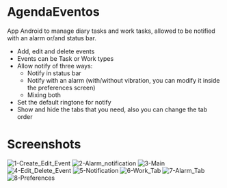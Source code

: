 AgendaEventos
=============

App Android to manage diary tasks and work tasks, allowed to be notified with an alarm or/and status bar.

- Add, edit and delete events
- Events can be Task or Work types
- Allow notify of three ways:
    - Notify in status bar
    - Notify with an alarm (with/without vibration, you can modify it inside the preferences screen)
    - Mixing both
- Set the default ringtone for notify
- Show and hide the tabs that you need, also you can change the tab order


# Screenshots

![1-Create_Edit_Event](http://i.imgur.com/uB53rcvs.png "1-Create_Edit_Event")
![2-Alarm_notification](http://i.imgur.com/mnWfsVRs.png "2-Alarm_notification")
![3-Main](http://i.imgur.com/L3tgzmps.png "3-Main")
![4-Edit_Delete_Event](http://i.imgur.com/JBLMkUps.png "4-Edit_Delete_Event")
![5-Notification](http://i.imgur.com/ebzJzQIs.png "5-Notification")
![6-Work_Tab](http://i.imgur.com/n0L691zs.png "6-Work_Tab")
![7-Alarm_Tab](http://i.imgur.com/KwJPGP1s.png "7-Alarm_Tab")
![8-Preferences](http://i.imgur.com/IKigyNDs.png "8-Preferences")
